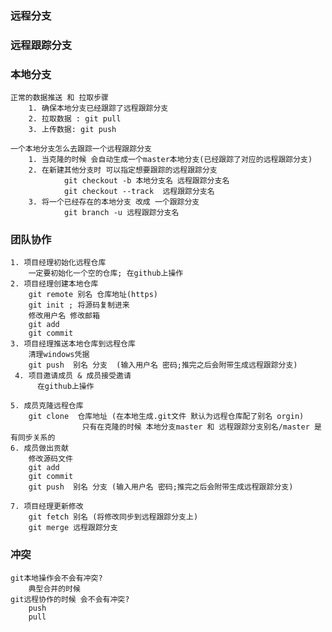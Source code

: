 ### 远程分支
### 远程跟踪分支
### 本地分支
    正常的数据推送 和 拉取步骤
        1. 确保本地分支已经跟踪了远程跟踪分支
        2. 拉取数据 : git pull
        3. 上传数据: git push
        
    一个本地分支怎么去跟踪一个远程跟踪分支
        1. 当克隆的时候 会自动生成一个master本地分支(已经跟踪了对应的远程跟踪分支)
        2. 在新建其他分支时 可以指定想要跟踪的远程跟踪分支
                git checkout -b 本地分支名 远程跟踪分支名
                git checkout --track  远程跟踪分支名 
        3. 将一个已经存在的本地分支 改成 一个跟踪分支   
                git branch -u 远程跟踪分支名     


### 团队协作
    1. 项目经理初始化远程仓库
        一定要初始化一个空的仓库; 在github上操作
    2. 项目经理创建本地仓库
        git remote 别名 仓库地址(https)
        git init ; 将源码复制进来
        修改用户名 修改邮箱
        git add
        git commit 
    3. 项目经理推送本地仓库到远程仓库
        清理windows凭据
        git push  别名 分支  (输入用户名 密码;推完之后会附带生成远程跟踪分支)
     4. 项目邀请成员 & 成员接受邀请
          在github上操作  
    
    5. 成员克隆远程仓库
        git clone  仓库地址 (在本地生成.git文件 默认为远程仓库配了别名 orgin)
                    只有在克隆的时候 本地分支master 和 远程跟踪分支别名/master 是有同步关系的
    6. 成员做出贡献
        修改源码文件
        git add 
        git commit 
        git push  别名 分支 (输入用户名 密码;推完之后会附带生成远程跟踪分支) 
        
    7. 项目经理更新修改
        git fetch 别名 (将修改同步到远程跟踪分支上)
        git merge 远程跟踪分支

### 冲突
    git本地操作会不会有冲突?
        典型合并的时候
    git远程协作的时候 会不会有冲突?
        push
        pull            


​               